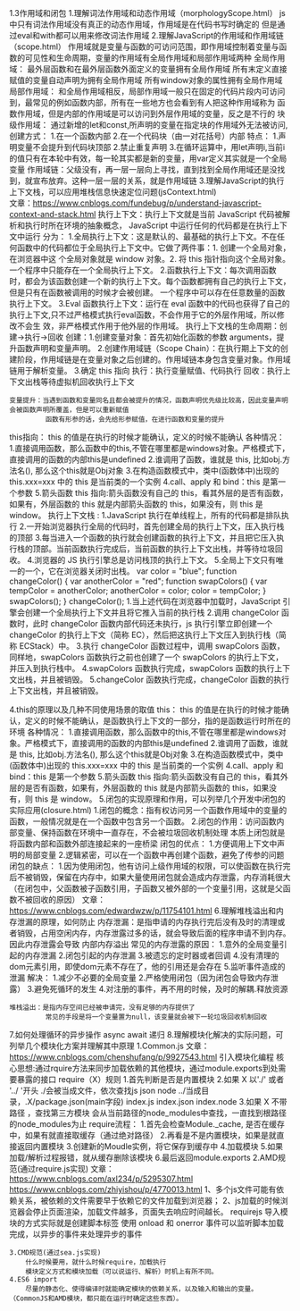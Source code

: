 1.3作用域和闭包
1.理解词法作用域和动态作用域（morphologyScope.html）
  js中只有词法作用域没有真正的动态作用域，作用域是在代码书写时确定的
  但是通过eval和with都可以用来修改词法作用域
2.理解JavaScript的作用域和作用域链（scope.html）
    作用域就是变量与函数的可访问范围，即作用域控制着变量与函数的可见性和生命周期，变量的作用域有全局作用域和局部作用域两种
    全局作用域： 最外层函数和在最外层函数外面定义的变量拥有全局作用域
                所有末定义直接赋值的变量自动声明为拥有全局作用域
                所有window对象的属性拥有全局作用域
    局部作用域： 和全局作用域相反，局部作用域一般只在固定的代码片段内可访问到，最常见的例如函数内部，所有在一些地方也会看到有人把这种作用域称为             函数作用域，但是内部的作用域是可以访问到外层作用域的变量，反之是不行的
    块级作用域： 通过新增的let和const,所声明的变量在指定块的作用域外无法被访问,创建方式：
                    1.在一个函数内部
                    2.在一个代码块（由一对花括号）内部
                特点：
                1.声明变量不会提升到代码块顶部
                2.禁止重复声明
                3.在循环运算中，用let声明i,当前i的值只有在本轮中有效，每一轮其实都是新的变量，用var定义其实就是一个全局变量
    作用域链：父级没有，再一层一层向上寻找，直到找到全局作用域还是没找到，就宣布放弃。这种一层一层的关系，就是作用域链
3.理解JavaScript的执行上下文栈，可以应用堆栈信息快速定位问题(jsContext.html)  
  文章：https://www.cnblogs.com/fundebug/p/understand-javascript-context-and-stack.html
  执行上下文：执行上下文就是当前 JavaScript 代码被解析和执行时所在环境的抽象概念， JavaScript 中运行任何的代码都是在执行上下文中运行
  分为：
  1.全局执行上下文：这是默认的、最基础的执行上下文。不在任何函数中的代码都位于全局执行上下文中。它做了两件事：1. 创建一个全局对象，在浏览器中这                 个全局对象就是 window 对象。2. 将 this 指针指向这个全局对象。一个程序中只能存在一个全局执行上下文。
  2.函数执行上下文：每次调用函数时，都会为该函数创建一个新的执行上下文。每个函数都拥有自己的执行上下文，但是只有在函数被调用的时候才会被创建。                  一个程序中可以存在任意数量的函数执行上下文。
  3.Eval 函数执行上下文：运行在 eval 函数中的代码也获得了自己的执行上下文,只不过严格模式执行eval函数，不会作用于它的外层作用域，所以修改不会生                 效，非严格模式作用于他外层的作用域。
执行上下文栈的生命周期：创建->执行->回收
   创建：1.创建变量对象：首先初始化函数的参数 arguments，提升函数声明和变量声明。
        2.创建作用域链（Scope Chain）：在执行期上下文的创建阶段，作用域链是在变量对象之后创建的。作用域链本身包含变量对象。作用域链用于解析变量。
        3.确定 this 指向
    执行：执行变量赋值、代码执行
    回收：执行上下文出栈等待虚拟机回收执行上下文

    变量提升：当遇到函数和变量同名且都会被提升的情况，函数声明优先级比较高，因此变量声明会被函数声明所覆盖，但是可以重新赋值
             函数有形参的话，会先给形参赋值，在进行函数和变量的提升

this指向： this 的值是在执行的时候才能确认，定义的时候不能确认
    各种情况：
    1.直接调用函数，那么函数中的this,不管在哪里都是windows对象。严格模式下，直接调用的函数的内部this是undefined
    2.谁调用了函数，谁就是 this, 比如obj.方法名(), 那么这个this就是Obj对象
    3.在构造函数模式中，类中(函数体中)出现的 this.xxx=xxx 中的 this 是当前类的一个实例
    4.call、apply 和 bind：this 是第一个参数
    5.箭头函数 this 指向:箭头函数没有自己的 this，看其外层的是否有函数，如果有，外层函数的 this 就是内部箭头函数的 this，如果没有，则 this 是 window。
执行上下文栈 :
    1.JavaScript 执行在单线程上，所有的代码都是排队执行
    2.一开始浏览器执行全局的代码时，首先创建全局的执行上下文，压入执行栈的顶部
    3.每当进入一个函数的执行就会创建函数的执行上下文，并且把它压入执行栈的顶部。当前函数执行完成后，当前函数的执行上下文出栈，并等待垃圾回收。
    4.浏览器的 JS 执行引擎总是访问栈顶的执行上下文。
    5.全局上下文只有唯一的一个，它在浏览器关闭时出栈。
    var color = "blue";
    function changeColor() {
        var anotherColor = "red";
        function swapColors() {
            var tempColor = anotherColor;
            anotherColor = color;
            color = tempColor;
        }
        swapColors();
    }
    changeColor();
    1.当上述代码在浏览器中加载时，JavaScript 引擎会创建一个全局执行上下文并且将它推入当前的执行栈
    2.调用 changeColor 函数时，此时 changeColor 函数内部代码还未执行，js 执行引擎立即创建一个 changeColor 的执行上下文（简称 EC），然后把这执行上下文压入到执行栈（简称 ECStack）中。
    3.执行 changeColor 函数过程中，调用 swapColors 函数，同样地，swapColors 函数执行之前也创建了一个 swapColors 的执行上下文，并压入到执行栈中。
    4.swapColors 函数执行完成，swapColors 函数的执行上下文出栈，并且被销毁。
    5.changeColor 函数执行完成，changeColor 函数的执行上下文出栈，并且被销毁。

4.this的原理以及几种不同使用场景的取值
    this： this 的值是在执行的时候才能确认，定义的时候不能确认，是函数执行上下文的一部分，指的是函数运行时所在的环境
    各种情况：
    1.直接调用函数，那么函数中的this,不管在哪里都是windows对象。严格模式下，直接调用的函数的内部this是undefined
    2.谁调用了函数，谁就是 this, 比如obj.方法名(), 那么这个this就是Obj对象
    3.在构造函数模式中，类中(函数体中)出现的 this.xxx=xxx 中的 this 是当前类的一个实例
    4.call、apply 和 bind：this 是第一个参数
    5.箭头函数 this 指向:箭头函数没有自己的 this，看其外层的是否有函数，如果有，外层函数的 this 就是内部箭头函数的 this，如果没有，则 this 是 window。
5.闭包的实现原理和作用，可以列举几个开发中闭包的实际应用(closure.html)
    1.闭包的概念：指有权访问另一个函数作用域中的变量的函数，一般情况就是在一个函数中包含另一个函数。
    2.闭包的作用：访问函数内部变量、保持函数在环境中一直存在，不会被垃圾回收机制处理
    本质上闭包就是将函数内部和函数外部连接起来的一座桥梁
    闭包的优点：
        1.方便调用上下文中声明的局部变量
        2.逻辑紧密，可以在一个函数中再创建个函数，避免了传参的问题
    闭包的缺点：
        1.因为使用闭包，他有访问上级作用域的权限，可以使函数在执行完后不被销毁，保留在内存中，如果大量使用闭包就会造成内存泄露，内存消耗很大
        （在闭包中，父函数被子函数引用，子函数又被外部的一个变量引用，这就是父函数不被回收的原因）
    文章：https://www.cnblogs.com/edwardwzw/p/11754101.html
6.理解堆栈溢出和内存泄漏的原理，如何防止
    内存泄漏：是指申请的内存执行完后没有及时的清理或者销毁，占用空闲内存，内存泄露过多的话，就会导致后面的程序申请不到内存。因此内存泄露会导致           内部内存溢出
    常见的内存泄露的原因：
        1.意外的全局变量引起的内存泄漏
        2.闭包引起的内存泄漏
        3.被遗忘的定时器或者回调
        4.没有清理的dom元素引用，即使dom元素不存在了，他的引用还是会存在
        5.监听事件造成的泄漏
    解决：
        1.减少不必要的全局变量
        2.严格使用闭包（因为闭包会导致内存泄露）
        3.避免死循环的发生
        4.对注册的事件，再不用的时候，及时的解耦.释放资源

    堆栈溢出：是指内存空间已经被申请完，没有足够的内存提供了
             常见的手段是将一个变量置为null，该变量就会被下一轮垃圾回收机制回收
7.如何处理循环的异步操作
    async await
    递归
8.理解模块化解决的实际问题，可列举几个模块化方案并理解其中原理
    1.Common.js 
    文章：https://www.cnblogs.com/chenshufang/p/9927543.html
        引入模块化编程
        核心思想:通过rquire方法来同步加载依赖的其他模块，通过module.exports到处需要暴露的接口
        require（X）规则
            1.首先判断是否是内置模块
            2.如果 X 以'./' 或者 '../ '开头
                ./会被当成文件，依次查找js json node
                ../当成目录，.X/package.json(main字段)  index.js  index.json  index.node 
            3.如果 X 不带路径 ，查找第三方模块
                会从当前路径的node_modules中查找，一直找到根路径的node_modules为止
        require流程：
            1.首先会检查Module._cache, 是否在缓存中，如果有就直接取缓存（通过绝对路径）
            2.再看是不是内置模块，如果是就直接返回内置模块
            3.创建新的Moudle实例，将它保存到缓存中
            4.加载模块
            5.如果加载/解析过程报错，就从缓存删除该模块
            6.最后返回module.exports
    2.AMD规范(通过require.js实现) 文章：https://www.cnblogs.com/axl234/p/5295307.html   
         https://www.cnblogs.com/zhiyishou/p/4770013.html
        1、多个js文件可能有依赖关系，被依赖的文件需要早于依赖它的文件加载到浏览器；
        2、js加载的时候浏览器会停止页面渲染，加载文件越多，页面失去响应时间越长。
        requirejs 导入模块的方式实际就是创建脚本标签
        使用 onload 和 onerror 事件可以监听脚本加载完成，以异步的事件来处理异步的事件

    3.CMD规范(通过sea.js实现)
        什么时候要用，就什么时候require，加载执行
        模块定义方式和模块加载（可以说运行、解析）时机上有所不同。
    4.ES6 import
        尽量的静态化、使得编译时就能确定模块的依赖关系，以及输入和输出的变量。（CommonJS和AMD模块，都只能在运行时确定这些东西）。

